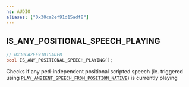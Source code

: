 ```yaml
---
ns: AUDIO
aliases: ["0x30ca2ef91d15adf8"]
---
```

## IS_ANY_POSITIONAL_SPEECH_PLAYING

```c
// 0x30CA2EF91D15ADF8
bool IS_ANY_POSITIONAL_SPEECH_PLAYING();
```

Checks if any ped-independent positional scripted speech (ie. triggered using [`PLAY_AMBIENT_SPEECH_FROM_POSITION_NATIVE`](#_0xED640017ED337E45)) is currently playing

